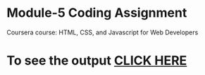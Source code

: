 
# Module-5 Coding Assignment

Coursera course: HTML, CSS, and Javascript for Web Developers

# To see the output [CLICK HERE](https://siddartha19.github.io/Coursera-HTML-CSS-and-Javascript-for-Web-Developers/Assignments/module-5/index.html)
